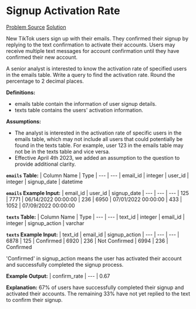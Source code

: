 # Signup Activation Rate

[Problem Source](https://datalemur.com/questions/signup-confirmation-rate)
[Solution](solutions\011_signup_activation_rate.sql)

New TikTok users sign up with their emails. They confirmed their signup by replying to the text confirmation to activate their accounts. Users may receive multiple text messages for account confirmation until they have confirmed their new account.

A senior analyst is interested to know the activation rate of specified users in the emails table. Write a query to find the activation rate. Round the percentage to 2 decimal places.

**Definitions:**

- emails table contain the information of user signup details.
- texts table contains the users' activation information.

**Assumptions:**

- The analyst is interested in the activation rate of specific users in the emails table, which may not include all users that could potentially be found in the texts table.
  For example, user 123 in the emails table may not be in the texts table and vice versa.
- Effective April 4th 2023, we added an assumption to the question to provide additional clarity.

**`emails` Table:**
| Column Name | Type
| --- | ---
| email_id | integer
| user_id | integer
| signup_date | datetime

**`emails` Example Input:**
| email_id | user_id | signup_date
| --- | --- | ---
| 125 | 7771 | 06/14/2022 00:00:00
| 236 | 6950 | 07/01/2022 00:00:00
| 433 | 1052 | 07/09/2022 00:00:00

**`texts` Table:**
| Column Name | Type
| --- | ---
| text_id | integer
| email_id | integer
| signup_action | varchar

**`texts` Example Input:**
| text_id | email_id | signup_action
| --- | --- | ---
| 6878 | 125 | Confirmed
| 6920 | 236 | Not Confirmed
| 6994 | 236 | Confirmed

'Confirmed' in signup_action means the user has activated their account and successfully completed the signup process.

**Example Output:**
| confirm_rate
| ---
| 0.67

**Explanation:**
67% of users have successfully completed their signup and activated their accounts. The remaining 33% have not yet replied to the text to confirm their signup.
